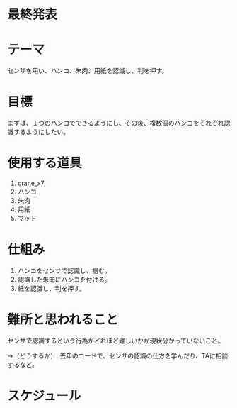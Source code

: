 # 最終発表

# テーマ
センサを用い、ハンコ、朱肉、用紙を認識し、判を押す。


# 目標
まずは、１つのハンコでできるようにし、その後、複数個のハンコをそれぞれ認識するようにしたい。

# 使用する道具
1. crane_x7
1. ハンコ
1. 朱肉
1. 用紙
1. マット


# 仕組み
1. ハンコをセンサで認識し、掴む。
2. 認識した朱肉にハンコを付ける。
3. 紙を認識し、判を押す。

#  難所と思われること
センサで認識するという行為がどれほど難しいかが現状分かっていないこと。

  →（どうするか）　去年のコードで、センサの認識の仕方を学んだり、TAに相談するなど。


#  スケジュール
